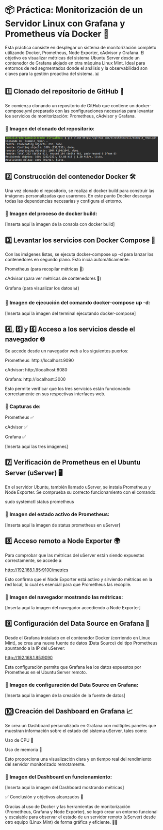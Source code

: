 # 📦 Práctica: Monitorización de un Servidor Linux con Grafana y Prometheus vía Docker 🐳

Esta práctica consiste en desplegar un sistema de monitorización completo utilizando Docker, Prometheus, Node Exporter, cAdvisor y Grafana. El objetivo es visualizar métricas del sistema Ubuntu Server desde un contenedor de Grafana alojado en otra máquina Linux Mint. Ideal para entornos de red segmentados donde el análisis y la observabilidad son claves para la gestión proactiva del sistema. 📊

## 1️⃣ Clonado del repositorio de GitHub 🧬

Se comienza clonando un repositorio de GitHub que contiene un docker-compose.yml preparado con las configuraciones necesarias para levantar los servicios de monitorización: Prometheus, cAdvisor y Grafana.

### 📸 Imagen del clonado del repositorio:

![Clonar Git](https://github.com/marconajcoz/pps-1033563/raw/main/RA5/RA5_3/assets/images/1-ClonarGitHub.PNG)

## 2️⃣ Construcción del contenedor Docker 🛠️

Una vez clonado el repositorio, se realiza el docker build para construir las imágenes personalizadas que usaremos. En este punto Docker descarga todas las dependencias necesarias y configura el entorno.

### 📸 Imagen del proceso de docker build:

[Inserta aquí la imagen de la consola con docker build]

## 3️⃣ Levantar los servicios con Docker Compose 🚀

Con las imágenes listas, se ejecuta docker-compose up -d para lanzar los contenedores en segundo plano. Esto inicia automáticamente:

Prometheus (para recopilar métricas 🧠)

cAdvisor (para ver métricas de contenedores 🐳)

Grafana (para visualizar los datos 📊)

### 📸 Imagen de ejecución del comando docker-compose up -d:

[Inserta aquí la imagen del terminal ejecutando docker-compose]

## 4️⃣, 5️⃣ y 6️⃣ Acceso a los servicios desde el navegador 🌐

Se accede desde un navegador web a los siguientes puertos:

Prometheus: http://localhost:9090

cAdvisor: http://localhost:8080

Grafana: http://localhost:3000

Esto permite verificar que los tres servicios están funcionando correctamente en sus respectivas interfaces web.

### 📸 Capturas de:

Prometheus ✅

cAdvisor ✅

Grafana ✅

[Inserta aquí las tres imágenes]

## 7️⃣ Verificación de Prometheus en el Ubuntu Server (uServer) 🖥️

En el servidor Ubuntu, también llamado uServer, se instala Prometheus y Node Exporter. Se comprueba su correcto funcionamiento con el comando:

sudo systemctl status prometheus

### 📸 Imagen del estado activo de Prometheus:

[Inserta aquí la imagen de status prometheus en uServer]

## 8️⃣ Acceso remoto a Node Exporter 🌍

Para comprobar que las métricas del uServer están siendo expuestas correctamente, se accede a:

http://192.168.1.85:9100/metrics

Esto confirma que el Node Exporter está activo y sirviendo métricas en la red local, lo cual es esencial para que Prometheus las recopile.

### 📸 Imagen del navegador mostrando las métricas:

[Inserta aquí la imagen del navegador accediendo a Node Exporter]

## 9️⃣ Configuración del Data Source en Grafana 📡

Desde el Grafana instalado en el contenedor Docker (corriendo en Linux Mint), se crea una nueva fuente de datos (Data Source) del tipo Prometheus apuntando a la IP del uServer:

http://192.168.1.85:9090

Esta configuración permite que Grafana lea los datos expuestos por Prometheus en el Ubuntu Server remoto.

### 📸 Imagen de configuración del Data Source en Grafana:

[Inserta aquí la imagen de la creación de la fuente de datos]

## 🔟 Creación del Dashboard en Grafana 📈

Se crea un Dashboard personalizado en Grafana con múltiples paneles que muestran información sobre el estado del sistema uServer, tales como:

Uso de CPU 🧠

Uso de memoria 💾

Esto proporciona una visualización clara y en tiempo real del rendimiento del servidor monitorizado remotamente.

### 📸 Imagen del Dashboard en funcionamiento:

[Inserta aquí la imagen del Dashboard mostrando métricas]

✅ Conclusión y objetivos alcanzados 🎯

Gracias al uso de Docker y las herramientas de monitorización (Prometheus, Grafana y Node Exporter), se logró crear un entorno funcional y escalable para observar el estado de un servidor remoto (uServer) desde otro equipo (Linux Mint) de forma gráfica y eficiente. 🧑‍💻
